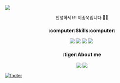 <img src="https://capsule-render.vercel.app/api?type=waving&color=0500BE&height=250&section=header&text=Jonguk%20Lee&fontSize=70&fontColor=ffffff" />


<div align="center">
  <p>안녕하세요! 이종욱입니다.🙇‍♂️</p>
 
</div>

<h3 align="center">:computer:Skills:computer:</h3>
<p align="center">
  <img src="https://img.shields.io/badge/HTML5-E34F26?style=flat-square&logo=HTML5&logoColor=white"/>
  <img src="https://img.shields.io/badge/CSS3-1572B6?style=flat-square&logo=CSS3&logoColor=black"/>
  <img src="https://img.shields.io/badge/JavaScript-F7DF1E?style=flat-square&logo=JavaScript&logoColor=black"/>
  <img src="https://img.shields.io/badge/Python-3766AB?style=flat-square&logo=Python&logoColor=white"/></a>&nbsp 
</p>

<h3 align="center">:tiger:About me</h3>
<p align="center">
   <a href="mailto:looke2930@gmail.com" target="_blank"><img src="https://img.shields.io/badge/looke2930@gmail.com-EA4335?style=flat-square&logo=Gmail&logoColor=white"/></a>
  <a href="https://www.instagram.com/looke____/" target="_blank"><img src="https://img.shields.io/badge/looke____-E4405F?style=flat-square&logo=instagram&logoColor=white"/>
</p>




![footer](https://capsule-render.vercel.app/api?type=waving&color=0500BE&height=150&section=footer&text=&fontSize=90&fontColor=ffffff&)
